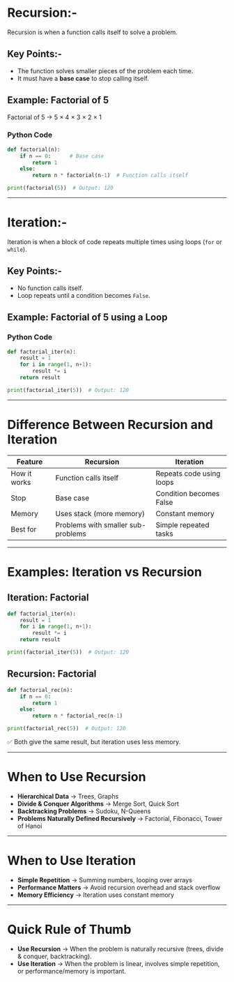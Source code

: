 # Recursion:-

Recursion is when a function calls itself to solve a problem.

## Key Points:-
- The function solves smaller pieces of the problem each time.  
- It must have a **base case** to stop calling itself.

## Example: Factorial of 5
Factorial of 5 → 5 × 4 × 3 × 2 × 1

### Python Code

```python
def factorial(n):
    if n == 0:      # Base case
        return 1
    else:
        return n * factorial(n-1)  # Function calls itself

print(factorial(5))  # Output: 120
```

---

# Iteration:-

Iteration is when a block of code repeats multiple times using loops (`for` or `while`).

## Key Points:-
- No function calls itself.  
- Loop repeats until a condition becomes `False`.

## Example: Factorial of 5 using a Loop

### Python Code

```python
def factorial_iter(n):
    result = 1
    for i in range(1, n+1):
        result *= i
    return result

print(factorial_iter(5))  # Output: 120
```

---

# Difference Between Recursion and Iteration

| Feature       | Recursion                 | Iteration                     |
|---------------|---------------------------|-------------------------------|
| How it works  | Function calls itself     | Repeats code using loops      |
| Stop          | Base case                 | Condition becomes False       |
| Memory        | Uses stack (more memory)  | Constant memory               |
| Best for      | Problems with smaller sub-problems | Simple repeated tasks |

---

# Examples: Iteration vs Recursion

## Iteration: Factorial

```python
def factorial_iter(n):
    result = 1
    for i in range(1, n+1):
        result *= i
    return result

print(factorial_iter(5))  # Output: 120
```

## Recursion: Factorial
```python
def factorial_rec(n):
    if n == 0:
        return 1
    else:
        return n * factorial_rec(n-1)

print(factorial_rec(5))  # Output: 120
```

✅ Both give the same result, but iteration uses less memory.

---

# When to Use Recursion

- **Hierarchical Data** → Trees, Graphs  
- **Divide & Conquer Algorithms** → Merge Sort, Quick Sort  
- **Backtracking Problems** → Sudoku, N-Queens  
- **Problems Naturally Defined Recursively** → Factorial, Fibonacci, Tower of Hanoi

---

# When to Use Iteration

- **Simple Repetition** → Summing numbers, looping over arrays  
- **Performance Matters** → Avoid recursion overhead and stack overflow  
- **Memory Efficiency** → Iteration uses constant memory

---

# Quick Rule of Thumb

- **Use Recursion** → When the problem is naturally recursive (trees, divide & conquer, backtracking).  
- **Use Iteration** → When the problem is linear, involves simple repetition, or performance/memory is important.
